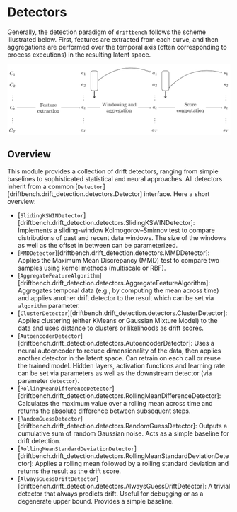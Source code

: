 # Detectors

Generally, the detection paradigm of `driftbench` follows the scheme illustrated below. First, features are extracted from each curve, and then aggregations are performed over the temporal axis (often corresponding to process executions) in the resulting latent space.

![Overview](./figures/overview.png)

## Overview
This module provides a collection of drift detectors, ranging from simple baselines to sophisticated
statistical and neural approaches. All detectors inherit from a common 
[`Detector`][driftbench.drift_detection.detectors.Detector] interface. Here a short overview:

 - [`SlidingKSWINDetector`][driftbench.drift_detection.detectors.SlidingKSWINDetector]:  Implements
   a sliding-window Kolmogorov–Smirnov test to compare distributions of past and recent data
   windows. The size of the windows as well as the offset in between can be parameterized.
 - [`MMDDetector`][driftbench.drift_detection.detectors.MMDDetector]: Applies the Maximum Mean
   Discrepancy (MMD) test to compare two samples using kernel methods (multiscale or RBF).
 - [`AggregateFeatureAlgorithm`][driftbench.drift_detection.detectors.AggregateFeatureAlgorithm]:
   Aggregates temporal data (e.g., by computing the mean across time) and applies another drift
   detector to the result which can be set via `algorithm` parameter.
 - [`ClusterDetector`][driftbench.drift_detection.detectors.ClusterDetector]: Applies clustering
   (either KMeans or Gaussian Mixture Model) to the data and uses distance to clusters or
   likelihoods as drift scores.
 - [`AutoencoderDetector`][driftbench.drift_detection.detectors.AutoencoderDetector]:  Uses a neural
   autoencoder to reduce dimensionality of the data, then applies another detector in the latent
   space. Can retrain on each call or reuse the trained model. Hidden layers, activation functions
   and learning rate can be set via parameters as well as the downstream detector (via parameter
   `detector`).
 - [`RollingMeanDifferenceDetector`][driftbench.drift_detection.detectors.RollingMeanDifferenceDetector]:
   Calculates the maximum value over a rolling mean across time and returns the absolute difference
   between subsequent steps.
 - [`RandomGuessDetector`][driftbench.drift_detection.detectors.RandomGuessDetector]: Outputs a
   cumulative sum of random Gaussian noise. Acts as a simple baseline for drift detection.
 - [`RollingMeanStandardDeviationDetector`][driftbench.drift_detection.detectors.RollingMeanStandardDeviationDetector]:
   Applies a rolling mean followed by a rolling standard deviation and returns the result as the
   drift score.
 - [`AlwaysGuessDriftDetector`][driftbench.drift_detection.detectors.AlwaysGuessDriftDetector]: A
   trivial detector that always predicts drift. Useful for debugging or as a degenerate upper bound.
   Provides a simple baseline.
